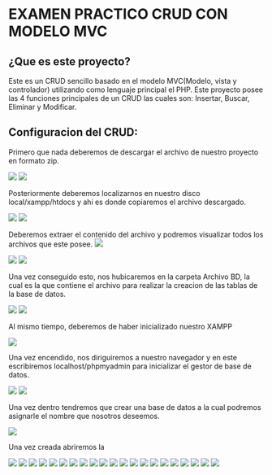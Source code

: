 #  EXAMEN PRACTICO CRUD CON MODELO MVC

## ¿Que es este proyecto? 
Este es un CRUD sencillo basado en el modelo MVC(Modelo, vista y controlador) utilizando como lenguaje principal el PHP.
Este proyecto posee las 4 funciones principales de un CRUD las cuales son: Insertar, Buscar, Eliminar y Modificar.

## Configuracion del CRUD: 

Primero que nada deberemos de descargar el archivo de nuestro proyecto en formato zip.

<img src="./images/captura1.png"/>

<img src="./images/captura2.png"/>

Posteriormente deberemos localizarnos en nuestro disco local/xampp/htdocs y ahi es donde copiaremos el archivo descargado.

<img src="./images/captura3.png"/>

<img src="./images/captura4.png"/>

Deberemos extraer el contenido del archivo y podremos visualizar todos los archivos que este posee.
<img src="./images/captura5.png"/>

<img src="./images/captura6.png"/>

<img src="./images/captura7.png"/>

Una vez conseguido esto, nos hubicaremos en la carpeta Archivo BD, la cual es la que contiene el archivo para realizar la creacion de las tablas de la base de datos.

<img src="./images/captura8.png"/>



<img src="./images/captura9.png"/>

Al mismo tiempo, deberemos de haber inicializado nuestro XAMPP

<img src="./images/captura10.png"/>


Una vez encendido, nos diriguiremos a nuestro navegador y en este escribiremos localhost/phpmyadmin para inicializar el gestor de base de datos.

<img src="./images/captura11.png"/>

<img src="./images/captura12.png"/>

Una vez dentro tendremos que crear una base de datos a la cual podremos asignarle el nombre que nosotros deseemos.

<img src="./images/captura13.png"/>

Una vez creada abriremos la 

<img src="./images/captura14.png"/>


<img src="./images/captura15.png"/>

<img src="./images/captura16.png"/>

<img src="./images/captura17.png"/>

<img src="./images/captura18.png"/>

<img src="./images/captura19.png"/>


<img src="./images/captura20.png"/>


<img src="./images/captura21.png"/>


<img src="./images/captura22.png"/>

<img src="./images/captura23.png"/>

<img src="./images/captura24.png"/>




<img src="./images/INSERT.png"/>

<img src="./images/INSERT2.png"/>


<img src="./images/BUSCAR.png"/>


<img src="./images/BUSCAR2.png"/>


<img src="./images/MODIFICAR.png"/>


<img src="./images/MODIFICAR2.png"/>


<img src="./images/MODIFICAR3.png"/>


<img src="./images/ELIMINAR.png"/>


<img src="./images/ELIMINAR2.png"/>


<img src="./images/ELIMINAR3.png"/>











